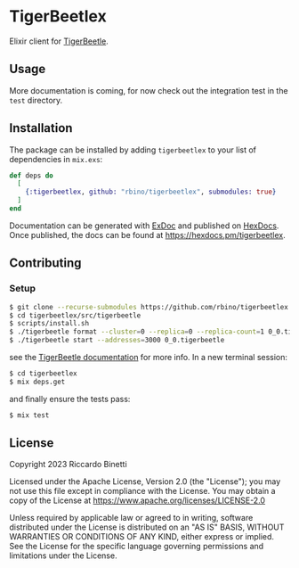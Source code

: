 # TigerBeetlex

Elixir client for [TigerBeetle](https://github.com/tigerbeetledb/tigerbeetle).

## Usage

More documentation is coming, for now check out the integration test in the `test` directory.

## Installation

The package can be installed by adding `tigerbeetlex` to your list of dependencies in `mix.exs`:

```elixir
def deps do
  [
    {:tigerbeetlex, github: "rbino/tigerbeetlex", submodules: true}
  ]
end
```

Documentation can be generated with [ExDoc](https://github.com/elixir-lang/ex_doc)
and published on [HexDocs](https://hexdocs.pm). Once published, the docs can
be found at <https://hexdocs.pm/tigerbeetlex>.

## Contributing

### Setup

```bash
$ git clone --recurse-submodules https://github.com/rbino/tigerbeetlex.git 
$ cd tigerbeetlex/src/tigerbeetle
$ scripts/install.sh
$ ./tigerbeetle format --cluster=0 --replica=0 --replica-count=1 0_0.tigerbeetle
$ ./tigerbeetle start --addresses=3000 0_0.tigerbeetle
```

see the [TigerBeetle documentation](https://docs.tigerbeetle.com/) for more info.
In a new terminal session:

```bash
$ cd tigerbeetlex
$ mix deps.get
```

and finally ensure the tests pass:

```bash
$ mix test
```

## License

Copyright 2023 Riccardo Binetti

Licensed under the Apache License, Version 2.0 (the "License"); you may not use this file except in
compliance with the License. You may obtain a copy of the License at
<https://www.apache.org/licenses/LICENSE-2.0>

Unless required by applicable law or agreed to in writing, software distributed under the License is
distributed on an "AS IS" BASIS, WITHOUT WARRANTIES OR CONDITIONS OF ANY KIND, either express or
implied. See the License for the specific language governing permissions and limitations under the
License.
